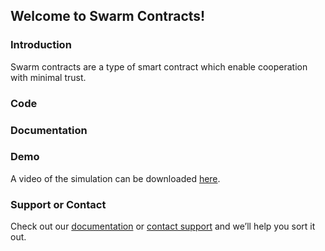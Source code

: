 ## Welcome to Swarm Contracts!

### Introduction
Swarm contracts are a type of smart contract which enable cooperation with minimal trust.

### Code

### Documentation

### Demo
A video of the simulation can be downloaded [here](https://bit.ly/swarm-contract).

### Support or Contact

Check out our [documentation](https://docs.github.com/categories/github-pages-basics/) or [contact support](https://github.com/contact) and we’ll help you sort it out.
